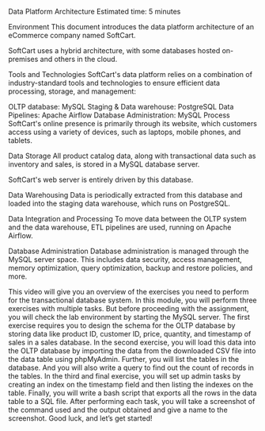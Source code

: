 Data Platform Architecture
Estimated time: 5 minutes

Environment
This document introduces the data platform architecture of an eCommerce company named SoftCart.

SoftCart uses a hybrid architecture, with some databases hosted on-premises and others in the cloud.

Tools and Technologies
SoftCart's data platform relies on a combination of industry-standard tools and technologies to ensure efficient data processing, storage, and management:

OLTP database: MySQL
Staging & Data warehouse: PostgreSQL
Data Pipelines: Apache Airflow
Database Administration: MySQL
Process
SoftCart's online presence is primarily through its website, which customers access using a variety of devices, such as laptops, mobile phones, and tablets.

Data Storage
All product catalog data, along with transactional data such as inventory and sales, is stored in a MySQL database server.

SoftCart's web server is entirely driven by this database.

Data Warehousing
Data is periodically extracted from this database and loaded into the staging data warehouse, which runs on PostgreSQL.

Data Integration and Processing
To move data between the OLTP system and the data warehouse, ETL pipelines are used, running on Apache Airflow.

Database Administration
Database administration is managed through the MySQL server space. This includes data security, access management, memory optimization, query optimization, backup and restore policies, and more.


This video will give you an overview of the exercises you need to perform for the transactional database system. In this module, you will perform three exercises with multiple tasks. But before proceeding with the assignment, you will check the lab environment by starting the MySQL server. The first exercise requires you to design the schema for the OLTP database by storing data like product ID, customer ID, price, quantity, and timestamp of sales in a sales database. In the second exercise, you will load this data into the OLTP database by importing the data from the downloaded CSV file into the data table using phpMyAdmin. Further, you will list the tables in the database. And you will also write a query to find out the count of records in the tables. 
In the third and final exercise, you will set up admin tasks by creating an index on the timestamp field and then listing the indexes on the table. Finally, you will write a bash script that exports all the rows in the data table to a SQL file. After performing each task, you will take a screenshot of the command used and the output obtained and give a name to the screenshot. Good luck, and let’s get started! 